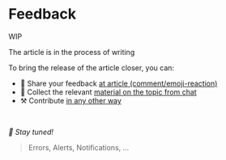 # Feedback

WIP

The article is in the process of writing

To bring the release of the article closer, you can:

* 📢 Share your feedback [at article (comment/emoji-reaction)](https://github.com/feature-sliced/documentation/issues/187)
* 💬 Collect the relevant [material on the topic from chat](https://t.me/feature_sliced)
* ⚒️ Contribute [in any other way](https://github.com/feature-sliced/documentation/blob/master/CONTRIBUTING.md)

<br />

*🍰 Stay tuned!*

> Errors, Alerts, Notifications, ...
